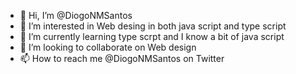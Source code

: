 - 👋 Hi, I’m @DiogoNMSantos
- 👀 I’m interested in Web desing in both java script and type script
- 🌱 I’m currently learning type scrpt and I know a bit of java script
- 💞️ I’m looking to collaborate on Web design
- 📫 How to reach me @DiogoNMSantos on Twitter

<!---
DiogoNMSantos/DiogoNMSantos is a ✨ special ✨ repository because its `README.md` (this file) appears on your GitHub profile.
You can click the Preview link to take a look at your changes.
--->
